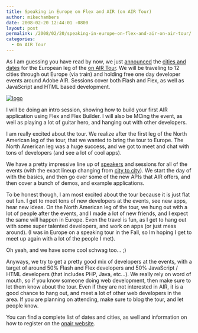 ```yaml
---
title: Speaking in Europe on Flex and AIR (on AIR Tour)
author: mikechambers
date: 2008-02-20 12:44:01 -0800
layout: post
permalink: /2008/02/20/speaking-in-europe-on-flex-and-air-on-air-tour/
categories:
  - On AIR Tour
---
```



As I am guessing you have read by now, we just [announced][1] the [cities and dates][2] for the European leg of the [on AIR Tour][3]. We will be traveling to 12 cities through out Europe (via train) and holding free one day developer events around Adobe AIR. Sessions cover both Flash and Flex, as well as JavaScript and HTML based development.

[<img src="http://onair.adobe.com/images/branding.gif" alt="logo" border="0" />][3]

I will be doing an intro session, showing how to build your first AIR application using Flex and Flex Builder. I will also be MCing the event, as well as playing a lot of guitar hero, and hanging out with other developers.  
<!--more-->

  
I am really excited about the tour. We realize after the first leg of the North American leg of the tour, that we wanted to bring the tour to Europe. The North American leg was a huge success, and we got to meet and chat with tons of developers (and see a lot of cool apps).

We have a pretty impressive line up of [speakers][4] and sessions for all of the events (with the exact lineup changing from [city to city][2]). We start the day of with the basics, and then go over some of the new APIs that AIR offers, and then cover a bunch of demos, and example applications.

To be honest though, I am most excited about the tour because it is just flat out fun. I get to meet tons of new developers at the events, see new apps, hear new ideas. On the North American leg of the tour, we hung out with a lot of people after the events, and I made a lot of new friends, and I expect the same will happen in Europe. Even the travel is fun, as I get to hang out with some super talented developers, and work on apps (or just mess around). (I was in Europe on a speaking tour in the Fall, so Im hoping I get to meet up again with a lot of the people I met).

Oh yeah, and we have some cool schwag too... ;)

Anyways, we try to get a pretty good mix of developers at the events, with a target of around 50% Flash and Flex developers and 50% JavaScript / HTML developers (that includes PHP, Java, etc...). We really rely on word of mouth, so if you know someone doing web development, then make sure to let them know about the tour. Even if they are not interested in AIR, it is a good chance to hang out, and meet a lot of other web developers in the area. If you are planning on attending, make sure to blog the tour, and let people know.

You can find a complete list of dates and cities, as well and information on how to register on the [onair website][3].

 [1]: http://onair.adobe.com/blogs/tour/2008/02/19/on-air-tour-european-cities-and-dates/
 [2]: http://onair.adobe.com/schedule/
 [3]: http://onair.adobe.com
 [4]: http://onair.adobe.com/tour/